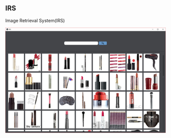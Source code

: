 ## IRS

Image Retrieval System(IRS)

![irs](https://github.com/SmallHedgehog/IRS/blob/master/res/irs.png)